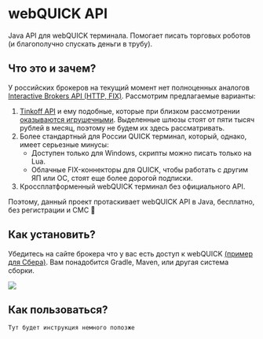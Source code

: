 # webQUICK API

Java API для webQUICK терминала. Помогает писать торговых роботов (и благополучно спускать деньги в трубу).

## Что это и зачем?

У российских брокеров на текущий момент нет полноценных аналогов [Interactive Brokers API (HTTP, FIX)](https://www.interactivebrokers.com/en/trading/ib-api.php). Рассмотрим предлагаемые варианты:

1. [Tinkoff API](https://www.tinkoff.ru/invest/open-api/) и ему подобные, которые при близком рассмотрении [оказываются игрушечными](https://habr.com/ru/post/592093/#comment_23810459). Выделенные шлюзы стоят от пяти тысяч рублей в месяц, поэтому не будем их здесь рассматривать.
2. Более стандартный для России QUICK терминал, который, однако, имеет серьезные минусы:
     * Доступен только для Windows, скрипты можно писать только на Lua. 
     * Облачные FIX-коннекторы для QUICK, чтобы работать с другим ЯП или ОС, стоят еще более дорогой подписки.
3. Кроссплатформенный webQUICK терминал без официального API.

Поэтому, данный проект протаскивает webQUICK API в Java, бесплатно, без регистрации и СМС 🙂


## Как установить?

Убедитесь на сайте брокера что у вас есть доступ к webQUICK [(пример для Сбера)](https://www.sberbank.ru/ru/person/investments/broker_service/quik). Вам понадобится Gradle, Maven, или другая система сборки.

[![](https://jitpack.io/v/demidko/library.svg)](https://jitpack.io/#demidko/library)

## Как пользоваться?

```kotlin
Тут будет инструкция немного попозже
```






